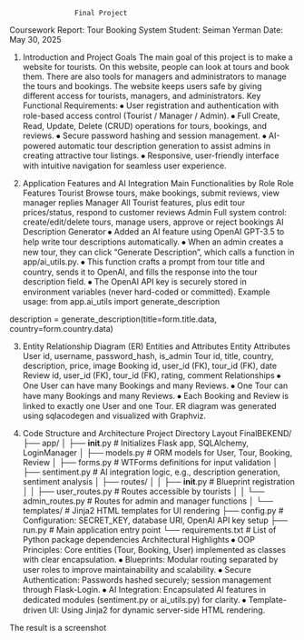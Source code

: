                     Final Project

Coursework Report: Tour Booking System
Student: Seiman Yerman
Date: May 30, 2025

1. Introduction and Project Goals
The main goal of this project is to make a website for tourists. On this website, people can look at tours and book them. There are also tools for managers and administrators to manage the tours and bookings. The website keeps users safe by giving different access for tourists, managers, and administrators.
Key Functional Requirements:
⦁	User registration and authentication with role-based access control (Tourist / Manager / Admin).
⦁	Full Create, Read, Update, Delete (CRUD) operations for tours, bookings, and reviews.
⦁	Secure password hashing and session management.
⦁	AI-powered automatic tour description generation to assist admins in creating attractive tour listings.
⦁	Responsive, user-friendly interface with intuitive navigation for seamless user experience.

2. Application Features and AI Integration
Main Functionalities by Role
Role	Features
Tourist	Browse tours, make bookings, submit reviews, view manager replies
Manager	All Tourist features, plus edit tour prices/status, respond to customer reviews
Admin	Full system control: create/edit/delete tours, manage users, approve or reject bookings
AI Description Generator
⦁	Added an AI feature using OpenAI GPT-3.5 to help write tour descriptions automatically.
⦁	When an admin creates a new tour, they can click “Generate Description”, which calls a function in app/ai_utils.py.
⦁	This function crafts a prompt from tour title and country, sends it to OpenAI, and fills the response into the tour description field.
⦁	The OpenAI API key is securely stored in environment variables (never hard-coded or committed).
Example usage:
from app.ai_utils import generate_description

description = generate_description(title=form.title.data, country=form.country.data)

3. Entity Relationship Diagram (ER)
Entities and Attributes
Entity	Attributes
User	id, username, password_hash, is_admin
Tour	id, title, country, description, price, image
Booking	id, user_id (FK), tour_id (FK), date
Review	id, user_id (FK), tour_id (FK), rating, comment
Relationships
⦁	One User can have many Bookings and many Reviews.
⦁	One Tour can have many Bookings and many Reviews.
⦁	Each Booking and Review is linked to exactly one User and one Tour.
ER diagram was generated using sqlacodegen and visualized with Graphviz.

4. Code Structure and Architecture
Project Directory Layout
FinalBEKEND/
├── app/
│   ├── __init__.py          # Initializes Flask app, SQLAlchemy, LoginManager
│   ├── models.py            # ORM models for User, Tour, Booking, Review
│   ├── forms.py             # WTForms definitions for input validation
│   ├── sentiment.py         # AI integration logic, e.g., description generation, sentiment analysis
│   ├── routes/
│   │   ├── __init__.py      # Blueprint registration
│   │   ├── user_routes.py   # Routes accessible by tourists
│   │   └── admin_routes.py  # Routes for admin and manager functions
│   └── templates/           # Jinja2 HTML templates for UI rendering
├── config.py                # Configuration: SECRET_KEY, database URI, OpenAI API key setup
├── run.py                   # Main application entry point
└── requirements.txt         # List of Python package dependencies
Architectural Highlights
⦁	OOP Principles: Core entities (Tour, Booking, User) implemented as classes with clear encapsulation.
⦁	Blueprints: Modular routing separated by user roles to improve maintainability and scalability.
⦁	Secure Authentication: Passwords hashed securely; session management through Flask-Login.
⦁	AI Integration: Encapsulated AI features in dedicated modules (sentiment.py or ai_utils.py) for clarity.
⦁	Template-driven UI: Using Jinja2 for dynamic server-side HTML rendering.

The result is a screenshot
 

 






